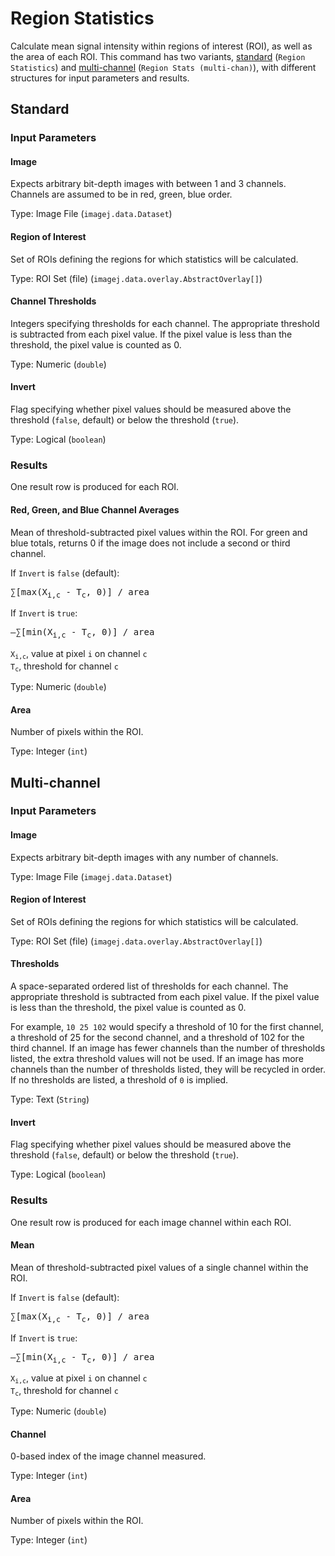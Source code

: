 Region Statistics
=================

Calculate mean signal intensity within regions of
interest (ROI), as well as the area of each ROI.
This command has two variants, [standard](#std) (`Region Statistics`)
and [multi-channel](#nchan) (`Region Stats (multi-chan)`),
with different structures for input parameters and results.

<h2 id="std">Standard</h2>

### Input Parameters

#### Image

Expects arbitrary bit-depth images with between 1 and 3 channels.
Channels are assumed to be in red, green, blue order.

Type: Image File (`imagej.data.Dataset`)

#### Region of Interest

Set of ROIs defining the regions for which statistics will be calculated.

Type: ROI Set (file) (`imagej.data.overlay.AbstractOverlay[]`)

#### Channel Thresholds

Integers specifying thresholds for each channel. The appropriate
threshold is subtracted from each pixel value. If the pixel
value is less than the threshold, the pixel value is counted as 0.

Type: Numeric (`double`)

#### Invert

Flag specifying whether pixel values should be measured
above the threshold (`false`, default) or below the
threshold (`true`).

Type: Logical (`boolean`)

### Results

One result row is produced for each ROI.

#### Red, Green, and Blue Channel Averages

Mean of threshold-subtracted pixel values within the ROI.
For green and blue totals, returns 0 if the image
does not include a second or third channel.

If `Invert` is `false` (default):

<pre>&sum;[max(X<sub>i,c</sub> - T<sub>c</sub>, 0)] / area</pre>

If `Invert` is `true`:

<pre>&ndash;&sum;[min(X<sub>i,c</sub> - T<sub>c</sub>, 0)] / area</pre>
 
<code>X<sub>i,c</sub></code>, value at pixel `i` on channel `c`    
<code>T<sub>c</sub></code>, threshold for channel `c`

Type: Numeric (`double`)

#### Area

Number of pixels within the ROI.

Type: Integer (`int`)



<h2 id="nchan">Multi-channel</h2>

### Input Parameters

#### Image

Expects arbitrary bit-depth images with any number of channels.

Type: Image File (`imagej.data.Dataset`)

#### Region of Interest

Set of ROIs defining the regions for which statistics will be calculated.

Type: ROI Set (file) (`imagej.data.overlay.AbstractOverlay[]`)

#### Thresholds

A space-separated ordered list of thresholds for each channel. The appropriate
threshold is subtracted from each pixel value. If the pixel
value is less than the threshold, the pixel value is counted as 0.

For example, `10 25 102` would specify a threshold of 10 for the first
channel, a threshold of 25 for the second channel, and a threshold of 102
for the third channel. If an image has fewer channels than
the number of thresholds listed, the extra threshold values will not
be used. If an image has more channels than the number of thresholds
listed, they will be recycled in order. If no thresholds are listed,
a threshold of `0` is implied.

Type: Text (`String`)

#### Invert

Flag specifying whether pixel values should be measured
above the threshold (`false`, default) or below the
threshold (`true`).

Type: Logical (`boolean`)

### Results

One result row is produced for each image channel within each ROI.

#### Mean

Mean of threshold-subtracted pixel values of a single channel within the ROI.

If `Invert` is `false` (default):

<pre>&sum;[max(X<sub>i,c</sub> - T<sub>c</sub>, 0)] / area</pre>

If `Invert` is `true`:

<pre>&ndash;&sum;[min(X<sub>i,c</sub> - T<sub>c</sub>, 0)] / area</pre>
 
<code>X<sub>i,c</sub></code>, value at pixel `i` on channel `c`    
<code>T<sub>c</sub></code>, threshold for channel `c`

Type: Numeric (`double`)

#### Channel

0-based index of the image channel measured.

Type: Integer (`int`)

#### Area

Number of pixels within the ROI.

Type: Integer (`int`)
